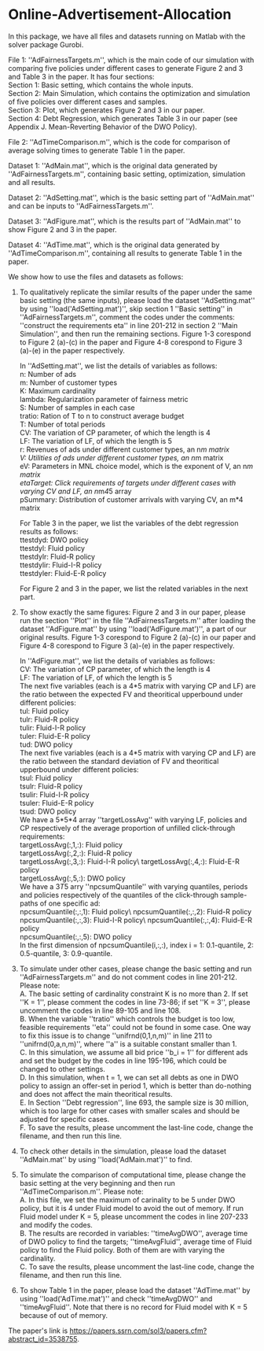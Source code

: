 # Online-Advertisement-Allocation
In this package, we have all files and datasets running on Matlab with the solver package Gurobi.

File 1: ''AdFairnessTargets.m'', which is the main code of our simulation with comparing five policies under different cases to generate Figure 2 and 3 and Table 3 in the paper. It has four sections:\
	Section 1: Basic setting, which contains the whole inputs.\
	Section 2: Main Simulation, which contains the optimization and simulation of five policies over different cases and samples.\
	Section 3: Plot, which generates Figure 2 and 3 in our paper.\
	Section 4: Debt Regression, which generates Table 3 in our paper (see Appendix J. Mean-Reverting Behavior of the DWO Policy).

File 2: ''AdTimeComparison.m'', which is the code for comparison of average solving times to generate Table 1 in the paper.

Dataset 1: ''AdMain.mat'', which is the original data generated by ''AdFairnessTargets.m'', containing basic setting, optimization, simulation and all results.

Dataset 2: ''AdSetting.mat'', which is the basic setting part of ''AdMain.mat'' and can be inputs to ''AdFairnessTargets.m''.

Dataset 3: ''AdFigure.mat'', which is the results part of ''AdMain.mat'' to show Figure 2 and 3 in the paper.

Dataset 4: ''AdTime.mat'', which is the original data generated by ''AdTimeComparison.m'', containing all results to generate Table 1 in the paper.

We show how to use the files and datasets as follows:
1. To qualitatively replicate the similar results of the paper under the same basic setting (the same inputs), please load the dataset ''AdSetting.mat'' by using ''load('AdSetting.mat')'', skip section 1 ''Basic setting'' in ''AdFairnessTargets.m'', comment the codes under the comments: ''construct the requirements eta'' in line 201-212 in section 2 ''Main Simulation'', and then run the remaining sections. Figure 1-3 corespond to Figure 2 (a)-(c) in the paper and Figure 4-8 corespond to Figure 3 (a)-(e) in the paper respectively.
 
	In ''AdSetting.mat'', we list the details of variables as follows:\
	n: Number of ads\
	m: Number of customer types\
	K: Maximum cardinality\
	lambda: Regularization parameter of fairness metric\
	S: Number of samples in each case\
	tratio: Ration of T to n to construct average budget\
	T: Number of total periods\
	CV: The variation of CP parameter, of which the length is 4\
	LF: The variation of LF, of which the length is 5\
	r: Revenues of ads under different customer types, an n*m matrix\
	V: Utilities of ads under different customer types, an n*m matrix\
	eV: Parameters in MNL choice model, which is the exponent of V, an n*m matrix\
	etaTarget: Click requirements of targets under different cases with varying CV and LF, an n*m*4*5 array\
	pSummary: Distribution of customer arrivals with varying CV, an m*4 matrix

	For Table 3 in the paper, we list the variables of the debt regression results as follows:\
	ttestdyd: DWO policy\
	ttestdyl: Fluid policy\
	ttestdylr: Fluid-R policy\
	ttestdylir: Fluid-I-R policy\
	ttestdyler: Fluid-E-R policy

	For Figure 2 and 3 in the paper, we list the related variables in the next part.

3. To show exactly the same figures: Figure 2 and 3 in our paper, please run the section ''Plot'' in the file ''AdFairnessTargets.m'' after loading the dataset ''AdFigure.mat'' by using ''load('AdFigure.mat')'', a part of our original results. Figure 1-3 corespond to Figure 2 (a)-(c) in our paper and Figure 4-8 corespond to Figure 3 (a)-(e) in the paper respectively. 

	In ''AdFigure.mat'', we list the details of variables as follows:\
	CV: The variation of CP parameter, of which the length is 4\
	LF: The variation of LF, of which the length is 5\
	The next five variables (each is a 4\*5 matrix with varying CP and LF) are the ratio between the expected FV and theoritical upperbound under different policies:\
	tul: Fluid policy\
	tulr: Fluid-R policy\
	tulir: Fluid-I-R policy\
	tuler: Fluid-E-R policy\
	tud: DWO policy\
	The next five variables (each is a 4\*5 matrix with varying CP and LF) are the ratio between the standard deviation of FV and theoritical upperbound under different policies:\
	tsul: Fluid policy\
	tsulr:  Fluid-R policy\
	tsulir: Fluid-I-R policy\
	tsuler: Fluid-E-R policy\
	tsud: DWO policy\
	We have a 5\*5\*4 array ''targetLossAvg'' with varying LF, policies and CP respectively of the average proportion of unfilled click-through requirements:\
	targetLossAvg(:,1,:): Fluid policy\
	targetLossAvg(:,2,:): Fluid-R policy\
	targetLossAvg(:,3,:): Fluid-I-R policy\ 
	targetLossAvg(:,4,:): Fluid-E-R policy\
	targetLossAvg(:,5,:): DWO policy\
	We have a 3*T*5 arry ''npcsumQuantile'' with varying quantiles, periods and policies respectively of the quantiles of the click-through sample-paths of one specific ad:\
	npcsumQuantile(:,:,1): Fluid policy\ 
	npcsumQuantile(:,:,2): Fluid-R policy\
	npcsumQuantile(:,:,3): Fluid-I-R policy\ 
	npcsumQuantile(:,:,4): Fluid-E-R policy\
	npcsumQuantile(:,:,5): DWO policy\
	In the first dimension of npcsumQuantile(i,:,:), index i = 1: 0.1-quantile, 2: 0.5-quantile, 3: 0.9-quantile.   

4. To simulate under other cases, please change the basic setting and run ''AdFairnessTargets.m'' and do not comment codes in line 201-212. Please note:\
	A. The basic setting of cardinality constraint K is no more than 2. If set ''K = 1'', please comment the codes in line 73-86; if set ''K = 3'', please uncomment the codes in line 89-105 and line 108.\
	B. When the variable ''tratio'' which controls the budget is too low, feasible requirements ''eta'' could not be found in some case. One way to fix this issue is to change ''unifrnd(0,1,n,m)'' in line 211 to ''unifrnd(0,a,n,m)'', where ''a'' is a suitable constant smaller than 1.\
	C. In this simulation, we assume all bid price ''b_i = 1'' for different ads and set the budget by the codes in line 195-196, which could be changed to other settings.\
	D. In this simulation, when t = 1, we can set all debts as one in DWO policy to assign an offer-set in period 1, which is better than do-nothing and does not affect the main theoritical results.\
	E. In Section ''Debt regression'', line 693, the sample size is 30 million, which is too large for other cases with smaller scales and should be adjusted for specific cases.\
	F. To save the results, please uncomment the last-line code, change the filename, and then run this line.

5. To check other details in the simulation, please load the dataset ''AdMain.mat'' by using ''load('AdMain.mat')'' to find.

6. To simulate the comparison of computational time, please change the basic setting at the very beginning and then run ''AdTimeComparison.m''. Please note:\
	A. In this file, we set the maximum of carinality to be 5 under DWO policy, but it is 4 under Fluid model to avoid the out of memory. If run Fluid model under K = 5, please uncomment the codes in line 207-233 and modify the codes.\
	B. The results are recorded in variables: ''timeAvgDWO'', average time of DWO policy to find the targets; ''timeAvgFluid'', average time of Fluid policy to find the Fluid policy. Both of them are with varying the cardinality.\
	C. To save the results, please uncomment the last-line code, change the filename, and then run this line.

7. To show Table 1 in the paper, please load the dataset ''AdTime.mat'' by using ''load('AdTime.mat')'' and check ''timeAvgDWO'' and ''timeAvgFluid''. Note that there is no record for Fluid model with K = 5 because of out of memory.

The paper's link is https://papers.ssrn.com/sol3/papers.cfm?abstract_id=3538755.
